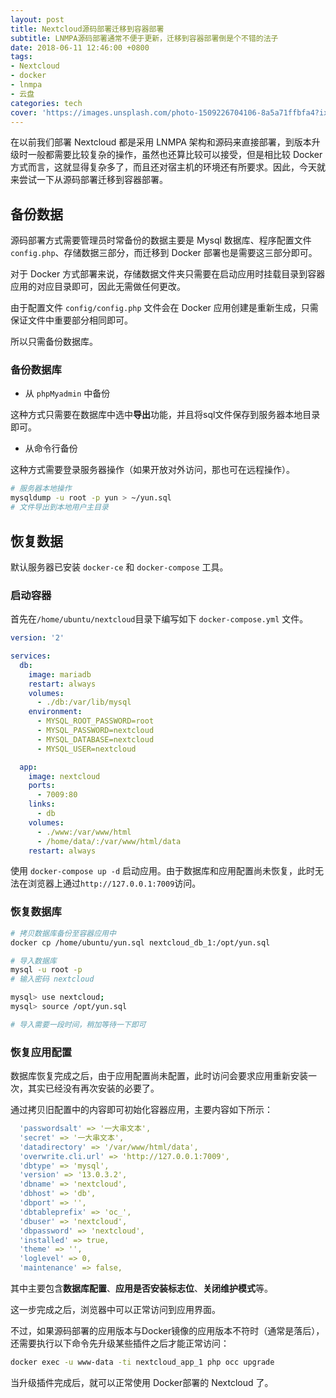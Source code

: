 ```yaml
---
layout: post
title: Nextcloud源码部署迁移到容器部署
subtitle: LNMPA源码部署通常不便于更新，迁移到容器部署倒是个不错的法子
date: 2018-06-11 12:46:00 +0800
tags:
- Nextcloud
- docker
- lnmpa
- 云盘
categories: tech
cover: 'https://images.unsplash.com/photo-1509226704106-8a5a71ffbfa4?ixlib=rb-0.3.5&ixid=eyJhcHBfaWQiOjEyMDd9&s=68486375215e132fcdb806d175a46e6e&auto=format&fit=crop&w=1500&q=80'
---
```


在以前我们部署 Nextcloud 都是采用 LNMPA 架构和源码来直接部署，到版本升级时一般都需要比较复杂的操作，虽然也还算比较可以接受，但是相比较 Docker 方式而言，这就显得复杂多了，而且还对宿主机的环境还有所要求。因此，今天就来尝试一下从源码部署迁移到容器部署。

## 备份数据

源码部署方式需要管理员时常备份的数据主要是 Mysql 数据库、程序配置文件 `config.php`、存储数据三部分，而迁移到 Docker 部署也是需要这三部分即可。

对于 Docker 方式部署来说，存储数据文件夹只需要在启动应用时挂载目录到容器应用的对应目录即可，因此无需做任何更改。

由于配置文件 `config/config.php` 文件会在 Docker 应用创建是重新生成，只需保证文件中重要部分相同即可。

所以只需备份数据库。

### 备份数据库

- 从 `phpMyadmin` 中备份

这种方式只需要在数据库中选中**导出**功能，并且将sql文件保存到服务器本地目录即可。

- 从命令行备份

这种方式需要登录服务器操作（如果开放对外访问，那也可在远程操作）。
```bash
# 服务器本地操作
mysqldump -u root -p yun > ~/yun.sql
# 文件导出到本地用户主目录
```

## 恢复数据

默认服务器已安装 `docker-ce` 和 `docker-compose` 工具。

### 启动容器

首先在`/home/ubuntu/nextcloud`目录下编写如下 `docker-compose.yml` 文件。
```yaml
version: '2'

services:
  db:
    image: mariadb
    restart: always
    volumes:
      - ./db:/var/lib/mysql
    environment:
      - MYSQL_ROOT_PASSWORD=root
      - MYSQL_PASSWORD=nextcloud
      - MYSQL_DATABASE=nextcloud
      - MYSQL_USER=nextcloud

  app:
    image: nextcloud
    ports:
      - 7009:80
    links:
      - db
    volumes:
      - ./www:/var/www/html
      - /home/data/:/var/www/html/data
    restart: always
```
使用 `docker-compose up -d` 启动应用。由于数据库和应用配置尚未恢复，此时无法在浏览器上通过`http://127.0.0.1:7009`访问。
### 恢复数据库

```bash
# 拷贝数据库备份至容器应用中
docker cp /home/ubuntu/yun.sql nextcloud_db_1:/opt/yun.sql

# 导入数据库
mysql -u root -p
# 输入密码 nextcloud

mysql> use nextcloud;
mysql> source /opt/yun.sql

# 导入需要一段时间，稍加等待一下即可
```

### 恢复应用配置

数据库恢复完成之后，由于应用配置尚未配置，此时访问会要求应用重新安装一次，其实已经没有再次安装的必要了。

通过拷贝旧配置中的内容即可初始化容器应用，主要内容如下所示：

```yaml
  'passwordsalt' => '一大串文本',
  'secret' => '一大串文本',
  'datadirectory' => '/var/www/html/data',
  'overwrite.cli.url' => 'http://127.0.0.1:7009',
  'dbtype' => 'mysql',
  'version' => '13.0.3.2',
  'dbname' => 'nextcloud',
  'dbhost' => 'db',
  'dbport' => '',
  'dbtableprefix' => 'oc_',
  'dbuser' => 'nextcloud',
  'dbpassword' => 'nextcloud',
  'installed' => true,
  'theme' => '',
  'loglevel' => 0,
  'maintenance' => false,
```

其中主要包含**数据库配置**、**应用是否安装标志位**、**关闭维护模式**等。

这一步完成之后，浏览器中可以正常访问到应用界面。

不过，如果源码部署的应用版本与Docker镜像的应用版本不符时（通常是落后），还需要执行以下命令先升级某些插件之后才能正常访问：

```bash
docker exec -u www-data -ti nextcloud_app_1 php occ upgrade
```

当升级插件完成后，就可以正常使用 Docker部署的 Nextcloud 了。